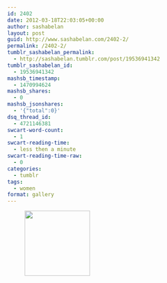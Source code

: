```yaml
---
id: 2402
date: 2012-03-18T22:03:05+00:00
author: sashabelan
layout: post
guid: http://www.sashabelan.com/2402-2/
permalink: /2402-2/
tumblr_sashabelan_permalink:
  - http://sashabelan.tumblr.com/post/19536941342
tumblr_sashabelan_id:
  - 19536941342
mashsb_timestamp:
  - 1470994624
mashsb_shares:
  - 0
mashsb_jsonshares:
  - '{"total":0}'
dsq_thread_id:
  - 4721146381
swcart-word-count:
  - 1
swcart-reading-time:
  - less then a minute
swcart-reading-time-raw:
  - 0
categories:
  - tumblr
tags:
  - women
format: gallery
---
```

<div id='gallery-163' class='gallery galleryid-2402 gallery-columns-3 gallery-size-thumbnail'>
  <figure class='gallery-item'> 
  
  <div class='gallery-icon portrait'>
    <a href='http://www.sashabelan.ru/2402-2/attachment/2403/'><img width="150" height="150" src="http://www.sashabelan.ru/wp-content/uploads/2012/03/tumblr_m13p95QelO1qarj97o1_500-150x150.jpg" class="attachment-thumbnail size-thumbnail" alt="" /></a>
  </div></figure>
</div>